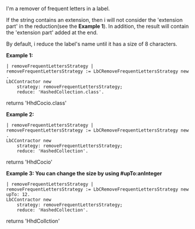 I'm a remover of frequent letters in a label. 

If the string contains an extension, then i will not consider the 'extension part' in the reduction(see the **Example 1**). In addition, the result will contain the 'extension part' added at the end.

By default, i reduce the label's name until it has a size of 8 characters.

**Example 1:**
```Smalltalk
| removeFrequentLettersStrategy |
removeFrequentLettersStrategy := LbCRemoveFrequentLettersStrategy new .
LbCContractor new
	strategy: removeFrequentLettersStrategy;
	reduce: 'HashedCollection.class'.		
```
returns 'HhdCocio.class'

**Example 2:**
```Smalltalk
| removeFrequentLettersStrategy |
removeFrequentLettersStrategy := LbCRemoveFrequentLettersStrategy new .
LbCContractor new
	strategy: removeFrequentLettersStrategy;
	reduce: 'HashedCollection'.		
```
returns 'HhdCocio'

**Example 3: You can change the size by using #upTo:anInteger**
```Smalltalk
| removeFrequentLettersStrategy |
removeFrequentLettersStrategy := LbCRemoveFrequentLettersStrategy new upTo: 12.
LbCContractor new
	strategy: removeFrequentLettersStrategy;
	reduce: 'HashedCollection'.		
```
returns 'HhdCollction'

